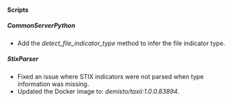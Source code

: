 
#### Scripts

##### CommonServerPython

- Add the *detect_file_indicator_type* method to infer the file indicator type.

##### StixParser

- Fixed an issue where STIX indicators were not parsed when type information was missing.
- Updated the Docker image to: *demisto/taxii:1.0.0.83894*.
